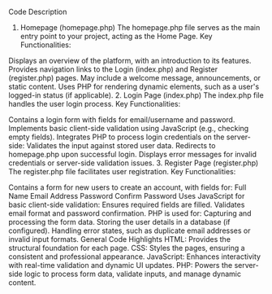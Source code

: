 Code Description
1. Homepage (homepage.php)
The homepage.php file serves as the main entry point to your project, acting as the Home Page.
Key Functionalities:

Displays an overview of the platform, with an introduction to its features.
Provides navigation links to the Login (index.php) and Register (register.php) pages.
May include a welcome message, announcements, or static content.
Uses PHP for rendering dynamic elements, such as a user's logged-in status (if applicable).
2. Login Page (index.php)
The index.php file handles the user login process.
Key Functionalities:

Contains a login form with fields for email/username and password.
Implements basic client-side validation using JavaScript (e.g., checking empty fields).
Integrates PHP to process login credentials on the server-side:
Validates the input against stored user data.
Redirects to homepage.php upon successful login.
Displays error messages for invalid credentials or server-side validation issues.
3. Register Page (register.php)
The register.php file facilitates user registration.
Key Functionalities:

Contains a form for new users to create an account, with fields for:
Full Name
Email Address
Password
Confirm Password
Uses JavaScript for basic client-side validation:
Ensures required fields are filled.
Validates email format and password confirmation.
PHP is used for:
Capturing and processing the form data.
Storing the user details in a database (if configured).
Handling error states, such as duplicate email addresses or invalid input formats.
General Code Highlights
HTML: Provides the structural foundation for each page.
CSS: Styles the pages, ensuring a consistent and professional appearance.
JavaScript: Enhances interactivity with real-time validation and dynamic UI updates.
PHP: Powers the server-side logic to process form data, validate inputs, and manage dynamic content.
